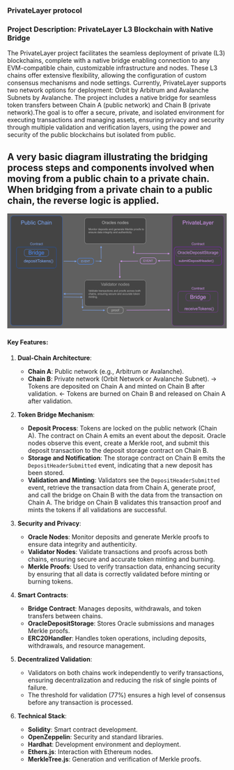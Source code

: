 ### PrivateLayer protocol

### Project Description: PrivateLayer L3 Blockchain with Native Bridge

The PrivateLayer project facilitates the seamless deployment of private (L3) blockchains, complete with a native bridge enabling connection to any EVM-compatible chain, customizable infrastructure and nodes. These L3 chains offer extensive flexibility, allowing the configuration of custom consensus mechanisms and node settings. Currently, PrivateLayer supports two network options for deployment: Orbit by Arbitrum and Avalanche Subnets by Avalanche. The project includes a native bridge for seamless token transfers between Chain A (public network) and Chain B (private network).The goal is to offer a secure, private, and isolated environment for executing transactions and managing assets, ensuring privacy and security through multiple validation and verification layers, using the power and security of the public blockchains but isolated from public.

## A very basic diagram illustrating the bridging process steps and components involved when moving from a public chain to a private chain. When bridging from a private chain to a public chain, the reverse logic is applied.
![PrivateLayer](./bridge.png)


#### Key Features:

1. **Dual-Chain Architecture**:
   - **Chain A**: Public network (e.g., Arbitrum or Avalanche).
   - **Chain B**: Private network (Orbit Network or Avalanche Subnet).
   -> Tokens are deposited on Chain A and minted on Chain B after validation.
   <- Tokens are burned on Chain B and released on Chain A after validation.

2. **Token Bridge Mechanism**:
   - **Deposit Process**: Tokens are locked on the public network (Chain A). The contract on Chain A emits an event about the deposit. Oracle nodes observe this event, create a Merkle root, and submit this deposit transaction to the deposit storage contract on Chain B.
   - **Storage and Notification**: The storage contract on Chain B emits the `DepositHeaderSubmitted` event, indicating that a new deposit has been stored.
   - **Validation and Minting**: Validators see the `DepositHeaderSubmitted` event, retrieve the transaction data from Chain A, generate proof, and call the bridge on Chain B with the data from the transaction on Chain A. The bridge on Chain B validates this transaction proof and mints the tokens if all validations are successful.

3. **Security and Privacy**:
   - **Oracle Nodes**: Monitor deposits and generate Merkle proofs to ensure data integrity and authenticity.
   - **Validator Nodes**: Validate transactions and proofs across both chains, ensuring secure and accurate token minting and burning.
   - **Merkle Proofs**: Used to verify transaction data, enhancing security by ensuring that all data is correctly validated before minting or burning tokens.

4. **Smart Contracts**:
   - **Bridge Contract**: Manages deposits, withdrawals, and token transfers between chains.
   - **OracleDepositStorage**: Stores Oracle submissions and manages Merkle proofs.
   - **ERC20Handler**: Handles token operations, including deposits, withdrawals, and resource management.

5. **Decentralized Validation**:
   - Validators on both chains work independently to verify transactions, ensuring decentralization and reducing the risk of single points of failure.
   - The threshold for validation (77%) ensures a high level of consensus before any transaction is processed.

6. **Technical Stack**:
   - **Solidity**: Smart contract development.
   - **OpenZeppelin**: Security and standard libraries.
   - **Hardhat**: Development environment and deployment.
   - **Ethers.js**: Interaction with Ethereum nodes.
   - **MerkleTree.js**: Generation and verification of Merkle proofs.
